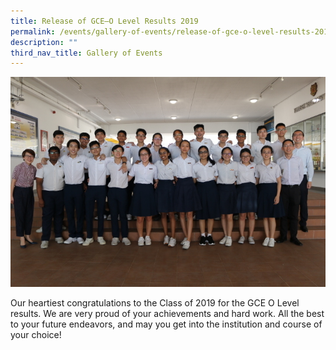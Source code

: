 ```yaml
---
title: Release of GCE–O Level Results 2019
permalink: /events/gallery-of-events/release-of-gce-o-level-results-2019/
description: ""
third_nav_title: Gallery of Events
---
```

![](/images/img_6977.jpg)

Our heartiest congratulations to the Class of 2019 for the GCE O Level results. We are very proud of your achievements and hard work. All the best to your future endeavors, and may you get into the institution and course of your choice!